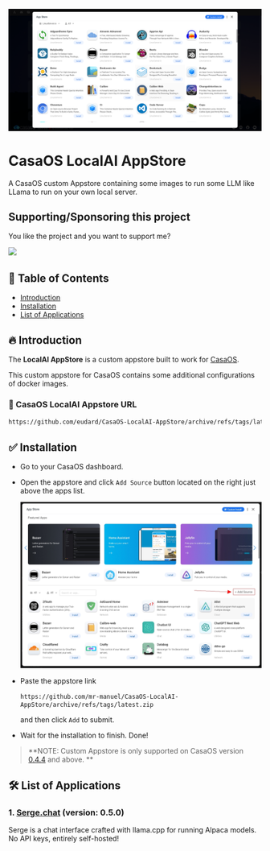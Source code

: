 ![CasaOS LocalAI AppStore](./banner.png)

# CasaOS LocalAI AppStore

A CasaOS custom Appstore containing some images to run some LLM like LLama to run on your own local server.

## Supporting/Sponsoring this project

You like the project and you want to support me?

[<img src="https://github.md0.eu/uploads/donate-button.svg" height="50">](https://www.paypal.com/donate/?hosted_button_id=7XXMAR2GYQ6BE)

## 📃 Table of Contents

- [Introduction](#-introduction)
- [Installation](#-installation)
- [List of Applications](#-list-of-applications)

## 🔥 Introduction

The **LocalAI AppStore** is a custom appstore built to work for [CasaOS](https://github.com/IceWhaleTech/CasaOS).

This custom appstore for CasaOS contains some additional configurations of docker images.

### 💎 CasaOS LocalAI Appstore URL

```bash
https://github.com/eudard/CasaOS-LocalAI-AppStore/archive/refs/tags/latest.zip
```

## ✅ Installation

- Go to your CasaOS dashboard.

- Open the appstore and click `Add Source` button located on the right just above the apps list.

  ![Step 2](./tip-2.jpg)

- Paste the appstore link

  ```
  https://github.com/mr-manuel/CasaOS-LocalAI-AppStore/archive/refs/tags/latest.zip
  ```

  and then click `Add` to submit.

- Wait for the installation to finish. Done!

> **NOTE: Custom Appstore is only supported on CasaOS version [0.4.4](https://blog.casaos.io/blog/32.html) and above. **

## 🛠 List of Applications

### **1. [Serge.chat](https://github.com/serge-chat/serge)** (version: 0.5.0)

Serge is a chat interface crafted with llama.cpp for running Alpaca models. No API keys, entirely self-hosted!
